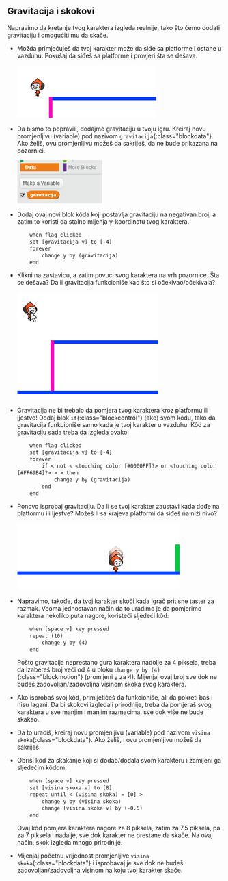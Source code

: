 ## Gravitacija i skokovi

Napravimo da kretanje tvog karaktera izgleda realnije, tako što ćemo dodati gravitaciju i omogućiti mu da skače.

+ Možda primjećuješ da tvoj karakter može da siđe sa platforme i ostane u vazduhu. Pokušaj da siđeš sa platforme i provjeri šta se dešava.
    
    ![screenshot](images/dodge-no-gravity.png)

+ Da bismo to popravili, dodajmo gravitaciju u tvoju igru. Kreiraj novu promjenljivu (variable) pod nazivom `gravitacija`{:class="blockdata"}. Ako želiš, ovu promjenljivu možeš da sakriješ, da ne bude prikazana na pozornici.
    
    ![screenshot](images/dodge-gravity.png)

+ Dodaj ovaj novi blok kôda koji postavlja gravitaciju na negativan broj, a zatim to koristi da stalno mijenja y-koordinatu tvog karaktera.
    
    ```blocks
        when flag clicked
        set [gravitacija v] to [-4]
        forever
            change y by (gravitacija)
        end
    ```

+ Klikni na zastavicu, a zatim povuci svog karaktera na vrh pozornice. Šta se dešava? Da li gravitacija funkcioniše kao što si očekivao/očekivala?
    
    ![screenshot](images/dodge-gravity-drag.png)

+ Gravitacija ne bi trebalo da pomjera tvog karaktera kroz platformu ili ljestve! Dodaj blok `if`{:class="blockcontrol"} (ako) svom kôdu, tako da gravitacija funkcioniše samo kada je tvoj karakter u vazduhu. Kôd za gravitaciju sada treba da izgleda ovako:
    
    ```blocks
        when flag clicked
        set [gravitacija v] to [-4]
        forever
            if < not < <touching color [#0000FF]?> or <touching color [#FF69B4]?> > > then
                change y by (gravitacija)
            end
        end
    ```

+ Ponovo isprobaj gravitaciju. Da li se tvoj karakter zaustavi kada dođe na platformu ili ljestve? Možeš li sa krajeva platformi da siđeš na niži nivo?
    
    ![screenshot](images/dodge-gravity-test.png)

+ Napravimo, takođe, da tvoj karakter skoči kada igrač pritisne taster za razmak. Veoma jednostavan način da to uradimo je da pomjerimo karaktera nekoliko puta nagore, koristeći sljedeći kôd:
    
    ```blocks
        when [space v] key pressed
        repeat (10)
            change y by (4)
        end
    ```
    
    Pošto gravitacija neprestano gura karaktera nadolje za 4 piksela, treba da izabereš broj veći od 4 u bloku `change y by (4)`{:class="blockmotion"} (promijeni y za 4). Mijenjaj ovaj broj sve dok ne budeš zadovoljan/zadovoljna visinom skoka svog karaktera.

+ Ako isprobaš svoj kôd, primijetićeš da funkcioniše, ali da pokreti baš i nisu lagani. Da bi skokovi izgledali prirodnije, treba da pomjeraš svog karaktera u sve manjim i manjim razmacima, sve dok više ne bude skakao.

+ Da to uradiš, kreiraj novu promjenljivu (variable) pod nazivom `visina skoka`{:class="blockdata"}. Ako želiš, i ovu promjenljivu možeš da sakriješ.

+ Obriši kôd za skakanje koji si dodao/dodala svom karakteru i zamijeni ga sljedećim kôdom:
    
    ```blocks
        when [space v] key pressed
        set [visina skoka v] to [8]
        repeat until < (visina skoka) = [0] >
            change y by (visina skoka)
            change [visina skoka v] by (-0.5)
        end
    ```
    
    Ovaj kôd pomjera karaktera nagore za 8 piksela, zatim za 7.5 piksela, pa za 7 piksela i nadalje, sve dok karakter ne prestane da skače. Na ovaj način, skok izgleda mnogo prirodnije.

+ Mijenjaj početnu vrijednost promjenljive `visina skoka`{:class="blockdata"} i isprobavaj je sve dok ne budeš zadovoljan/zadovoljna visinom na koju tvoj karakter skače.